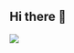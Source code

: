 ## Hi there 👋

<img src="https://github.com/ArchMage8/ArchMage8/blob/9384753cd9ce3d25adca7abe57218d26784ec6b0/Himawari_Preview.gif">
